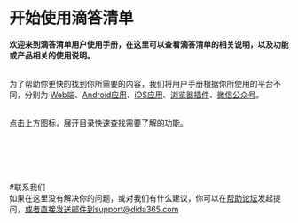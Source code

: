 # 开始使用滴答清单


**欢迎来到滴答清单用户使用手册，在这里可以查看滴答清单的相关说明，以及功能或产品相关的使用说明。**



<br >为了帮助你更快的找到你所需要的内容，我们将用户手册根据你所使用的平台不同，分别为 [Web端](ticktick_web_app/README.md)、[Android应用](android_app/README.md)、[iOS应用](ios_app/README.md)、[浏览器插件](chrome_extension_app/README.md)、[微信公众号](wechat/README.md)。

<br >点击上方图标，展开目录快速查找需要了解的功能。


<br ><br ><br ><br >

#联系我们
<br >如果在这里没有解决你的问题，或对我们有什么建议，你可以在[帮助论坛](https://help.dida365.com/)发起提问，或者直接发送邮件到support@dida365.com


